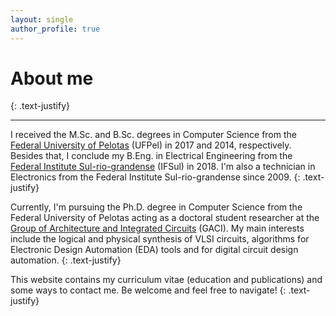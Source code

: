 ```yaml
---
layout: single
author_profile: true
---
```


# About me
{: .text-justify}

<hr>

I received the M.Sc. and B.Sc. degrees in Computer Science from the [Federal University of Pelotas](ufpel.edu.br) (UFPel) in 2017 and 2014, respectively. Besides that, I conclude my B.Eng. in Electrical Engineering from the [Federal Institute Sul-rio-grandense](ifsul.edu.br) (IFSul) in 2018. I'm also a technician in Electronics from the Federal Institute Sul-rio-grandense since 2009. 
{: .text-justify} 

Currently, I'm pursuing the Ph.D. degree in Computer Science from the Federal University of Pelotas acting as a doctoral student researcher at the [Group of Architecture and Integrated Circuits](https://wp.ufpel.edu.br/gaci/) (GACI). My main interests include the logical and physical synthesis of VLSI circuits, algorithms for Electronic Design Automation (EDA) tools and for digital circuit design automation. 
{: .text-justify}

This website contains my curriculum vitae (education and publications) and some ways to contact me. Be welcome and feel free to navigate! 
{: .text-justify}